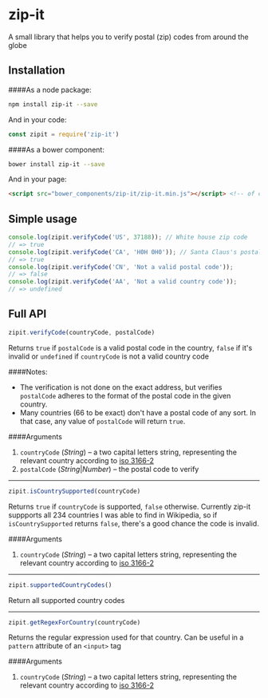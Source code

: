 # zip-it

A small library that helps you to verify postal (zip) codes from around the globe

## Installation

####As a node package:

```bash
npm install zip-it --save
```

And in your code:
```javascript
const zipit = require('zip-it')
```


####As a bower component:

```bash
bower install zip-it --save
```

And in your page:
```html
<script src="bower_components/zip-it/zip-it.min.js"></script> <!-- of course, you can use zip-it.js if you want to -->
```

## Simple usage
```javascript
console.log(zipit.verifyCode('US', 37188)); // White house zip code
// => true
console.log(zipit.verifyCode('CA', 'H0H 0H0')); // Santa Claus's postal code
// => true
console.log(zipit.verifyCode('CN', 'Not a valid postal code'));
// => false
console.log(zipit.verifyCode('AA', 'Not a valid country code'));
// => undefined
```

## Full API
```javascript
zipit.verifyCode(countryCode, postalCode)
```
Returns `true` if `postalCode` is a valid postal code in the country, `false` if it's invalid or `undefined` if `countryCode` is not a valid country code


####Notes:

* The verification is not done on the exact address, but verifies `postalCode` adheres to the format of the postal code in the given country.
* Many countries (66 to be exact) don't have a postal code of any sort. In that case, any value of `postalCode` will return `true`.


####Arguments

1. `countryCode` (_String_) – a two capital letters string, representing the relevant country according to [iso 3166-2](https://en.wikipedia.org/wiki/ISO_3166-2)
2. `postalCode` (_String_|_Number_) – the postal code to verify

----

```javascript
zipit.isCountrySupported(countryCode)
```
Returns `true` if `countryCode` is supported, `false` otherwise.
Currently zip-it suppports all 234 countries I was able to find in Wikipedia, so if `isCountrySupported` returns `false`, there's a good chance the code is invalid.


####Arguments

1. `countryCode` (_String_) – a two capital letters string, representing the relevant country according to [iso 3166-2](https://en.wikipedia.org/wiki/ISO_3166-2)

----

```javascript
zipit.supportedCountryCodes()
```
Return all supported country codes

----

```javascript
zipit.getRegexForCountry(countryCode)
```
Returns the regular expression used for that country. Can be useful in a `pattern` attribute of an `<input>` tag


####Arguments

1. `countryCode` (_String_) – a two capital letters string, representing the relevant country according to [iso 3166-2](https://en.wikipedia.org/wiki/ISO_3166-2)


